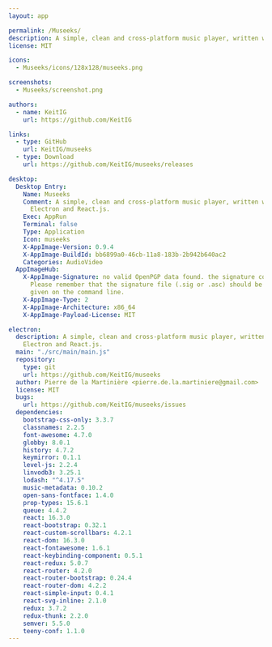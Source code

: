 ```yaml
---
layout: app

permalink: /Museeks/
description: A simple, clean and cross-platform music player, written with Node.js, Electron and React.js.
license: MIT

icons:
  - Museeks/icons/128x128/museeks.png

screenshots:
  - Museeks/screenshot.png

authors:
  - name: KeitIG
    url: https://github.com/KeitIG

links:
  - type: GitHub
    url: KeitIG/museeks
  - type: Download
    url: https://github.com/KeitIG/museeks/releases

desktop:
  Desktop Entry:
    Name: Museeks
    Comment: A simple, clean and cross-platform music player, written with Node.js,
      Electron and React.js.
    Exec: AppRun
    Terminal: false
    Type: Application
    Icon: museeks
    X-AppImage-Version: 0.9.4
    X-AppImage-BuildId: bb6899a0-46cb-11a8-183b-2b942b640ac2
    Categories: AudioVideo
  AppImageHub:
    X-AppImage-Signature: no valid OpenPGP data found. the signature could not be verified.
      Please remember that the signature file (.sig or .asc) should be the first file
      given on the command line.
    X-AppImage-Type: 2
    X-AppImage-Architecture: x86_64
    X-AppImage-Payload-License: MIT

electron:
  description: A simple, clean and cross-platform music player, written with Node.js,
    Electron and React.js.
  main: "./src/main/main.js"
  repository:
    type: git
    url: https://github.com/KeitIG/museeks
  author: Pierre de la Martinière <pierre.de.la.martiniere@gmail.com>
  license: MIT
  bugs:
    url: https://github.com/KeitIG/museeks/issues
  dependencies:
    bootstrap-css-only: 3.3.7
    classnames: 2.2.5
    font-awesome: 4.7.0
    globby: 8.0.1
    history: 4.7.2
    keymirror: 0.1.1
    level-js: 2.2.4
    linvodb3: 3.25.1
    lodash: "^4.17.5"
    music-metadata: 0.10.2
    open-sans-fontface: 1.4.0
    prop-types: 15.6.1
    queue: 4.4.2
    react: 16.3.0
    react-bootstrap: 0.32.1
    react-custom-scrollbars: 4.2.1
    react-dom: 16.3.0
    react-fontawesome: 1.6.1
    react-keybinding-component: 0.5.1
    react-redux: 5.0.7
    react-router: 4.2.0
    react-router-bootstrap: 0.24.4
    react-router-dom: 4.2.2
    react-simple-input: 0.4.1
    react-svg-inline: 2.1.0
    redux: 3.7.2
    redux-thunk: 2.2.0
    semver: 5.5.0
    teeny-conf: 1.1.0
---
```

